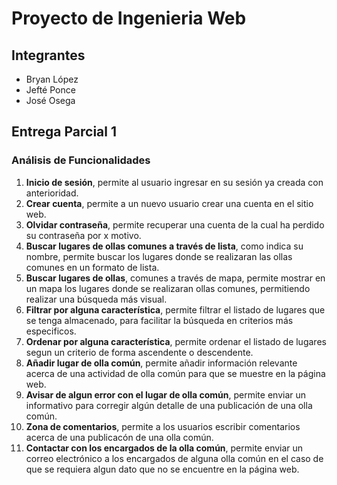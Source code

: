 # Proyecto de Ingenieria Web

## Integrantes

- Bryan López
- Jefté Ponce
- José Osega

## Entrega Parcial 1

### Análisis de Funcionalidades 

1. **Inicio de sesión**, permite al usuario ingresar en su sesión ya creada con anterioridad.
2. **Crear cuenta**, permite a un nuevo usuario crear una cuenta en el sitio web.
3. **Olvidar contraseña**, permite recuperar una cuenta de la cual ha perdido su contraseña por x motivo.
4. **Buscar lugares de ollas comunes a través de lista**, como indica su nombre, permite buscar los lugares donde se realizaran las ollas comunes en un formato de lista.
5. **Buscar lugares de ollas**, comunes a través de mapa, permite mostrar en un mapa los lugares donde se realizaran ollas comunes, permitiendo realizar una búsqueda más visual.
6. **Filtrar por alguna característica**, permite filtrar el listado de lugares que se tenga almacenado, para facilitar la búsqueda en criterios más especificos.
7. **Ordenar por alguna característica**, permite ordenar el listado de lugares segun un criterio de forma ascendente o descendente.
8. **Añadir lugar de olla común**, permite añadir información relevante acerca de una actividad de olla común para que se muestre en la página web.
9. **Avisar de algun error con el lugar de olla común**, permite enviar un informativo para corregir algún detalle de una publicación de una olla común.
10. **Zona de comentarios**, permite a los usuarios escribir comentarios acerca de una publicacón de una olla común.
11. **Contactar con los encargados de la olla común**, permite enviar un correo electrónico a los encargados de alguna olla común en el caso de que se requiera algun dato que no se encuentre en la página web.
